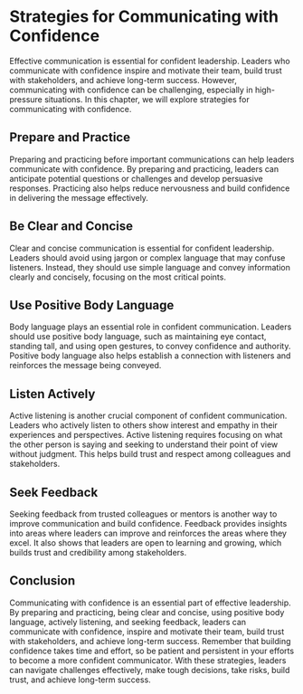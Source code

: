 Strategies for Communicating with Confidence
================================================================================

Effective communication is essential for confident leadership. Leaders who communicate with confidence inspire and motivate their team, build trust with stakeholders, and achieve long-term success. However, communicating with confidence can be challenging, especially in high-pressure situations. In this chapter, we will explore strategies for communicating with confidence.

Prepare and Practice
--------------------

Preparing and practicing before important communications can help leaders communicate with confidence. By preparing and practicing, leaders can anticipate potential questions or challenges and develop persuasive responses. Practicing also helps reduce nervousness and build confidence in delivering the message effectively.

Be Clear and Concise
--------------------

Clear and concise communication is essential for confident leadership. Leaders should avoid using jargon or complex language that may confuse listeners. Instead, they should use simple language and convey information clearly and concisely, focusing on the most critical points.

Use Positive Body Language
--------------------------

Body language plays an essential role in confident communication. Leaders should use positive body language, such as maintaining eye contact, standing tall, and using open gestures, to convey confidence and authority. Positive body language also helps establish a connection with listeners and reinforces the message being conveyed.

Listen Actively
---------------

Active listening is another crucial component of confident communication. Leaders who actively listen to others show interest and empathy in their experiences and perspectives. Active listening requires focusing on what the other person is saying and seeking to understand their point of view without judgment. This helps build trust and respect among colleagues and stakeholders.

Seek Feedback
-------------

Seeking feedback from trusted colleagues or mentors is another way to improve communication and build confidence. Feedback provides insights into areas where leaders can improve and reinforces the areas where they excel. It also shows that leaders are open to learning and growing, which builds trust and credibility among stakeholders.

Conclusion
----------

Communicating with confidence is an essential part of effective leadership. By preparing and practicing, being clear and concise, using positive body language, actively listening, and seeking feedback, leaders can communicate with confidence, inspire and motivate their team, build trust with stakeholders, and achieve long-term success. Remember that building confidence takes time and effort, so be patient and persistent in your efforts to become a more confident communicator. With these strategies, leaders can navigate challenges effectively, make tough decisions, take risks, build trust, and achieve long-term success.
